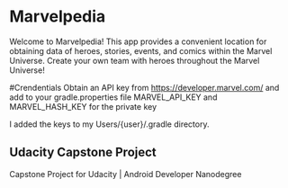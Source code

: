 # Marvelpedia

Welcome to Marvelpedia! This app provides a convenient location for obtaining data of heroes, stories, events, and comics within the Marvel Universe. 
Create your own team with heroes throughout the Marvel Universe! 

#Crendentials
Obtain an API key from https://developer.marvel.com/ and add to your gradle.properties file
MARVEL_API_KEY
and MARVEL_HASH_KEY
for the private key

I added the keys to my Users/{user}/.gradle directory.

## Udacity Capstone Project
Capstone Project for Udacity | Android Developer Nanodegree
